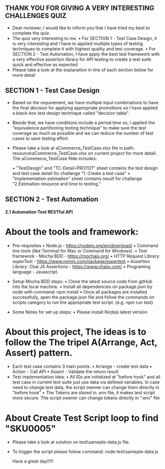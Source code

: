 ## THANK YOU FOR GIVING A VERY INTERESTING CHALLENGES QUIZ

- Dear reviewer, I would like to inform you that I have tried my best to complete the quiz.
- The quiz very interesting to me.
  • For SECTION 1 - Test Case Design, it is very interesting and I have to applied multiple types of testing techniques to complete it with highest quality and test coverage.
  • For SECTION 2 - Test Automation, I have apply the best test framework with a very effective assertion library for API testing to create a test suite quick and effective as expected
- Please take a look at the explanation in line of each section below for more detail

## SECTION 1 - Test Case Design

- Based on the requirement, we have multiple input combinations to have the final decision for applying appropriate promotions so I have applied a black-box test design technique called "decision table".
- Beside that, we have conditions include a period time so, I applied the "equivalence partitioning testing technique" to make sure the test coverage as much as possible and we can reduce the number of test cases to save testing effort.

- Please take a look at aCommerce_TestCase.xlsx file in path: resource\aCommerce_TestCase.xlsx on current project for more detail. The aCommerce_TestCase filde includes:

  • "TestDesign" and "TC-Detail-PRO1121" sheet contains the test design and test case detail for challange "1. Create a test case"
  • "Implementation estimation" sheet contains result for challange "2.Estimation resource and time to testing."

## SECTION 2 - Test Automation

#### 2.1 Automation Test RESTful API

# About the tools and framework:

- Pre-requisites
  • Node.js - https://nodejs.org/en/download/
  • Command line tools (like Terminal for Mac or Command for Windows).
  • Test framework - Mocha BDD - https://mochajs.org/
  • HTTP Request Library: superTest - https://www.npmjs.com/package/supertest
  • Assertion Library: Chai JS Assertions - https://www.chaijs.com/
  • Programing language - Javascript.

- Setup Mocha BDD steps:
  • Clone the latest source code from gitHub into the local machine.
  • Install all dependencies on package.json by node with command: npm install
  • Once all packages are installed successfully, open the package.json file and follow the commands on scripts category to run the appropriate test script. (e.g. npm run test)

- Some Notes for set up steps:
  • Please install Nodejs latest version

# About this project, The ideas is to follow the The tripel A(Arrange, Act, Assert) pattern.

- Each test case contains 3 main points:
  • Arrange - create test data
  • Action - Call API
  • Assert - Validate the return result
- Test implementation idea:
  • All IDs are initialized at "before hook" and all test case in current test suite just use data via defined variables. In case need to change test data, the script owener can change them directly in "before hook"
  • The Tokens are stored in .env file, it makes test script more secure. The script owener can change tokens directly in ".env" file

# About Create Test Script loop to find "SKU0005"

- Please take a look at solution on test\sameple-data.js file.
- To trigger the script please follow command: node test\sameple-data.js

  Have a great day!!!!!
